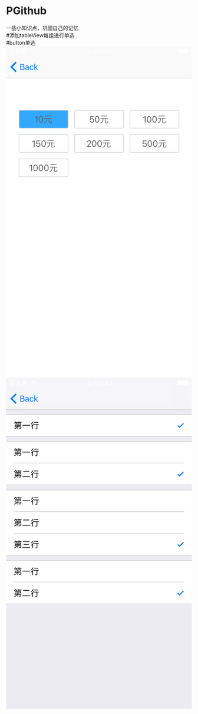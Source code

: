 # PGithub
一些小知识点，巩固自己的记忆<br>
#添加tableView每组进行单选<br>
#button单选<br>
![image](https://github.com/wuwuli/PGithub/blob/master/Simulator%20Screen%20Shot%20-%20iPhone%206%20-%202020-03-30%20at%2010.00.31.png)
![image](https://github.com/wuwuli/PGithub/blob/master/Simulator%20Screen%20Shot%20-%20iPhone%206%20-%202020-04-07%20at%2014.53.09.png)
